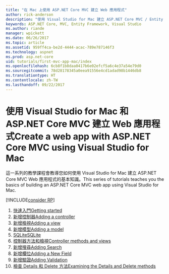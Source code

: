 ```yaml
---
title: "在 Mac 上使用 ASP.NET Core MVC 建立 Web 應用程式"
author: rick-anderson
description: "使用 Visual Studio for Mac 建立 ASP.NET Core MVC / Entity Framework 應用程式"
keywords: ASP.NET Core, MVC, Entity Framework, Visual Studio
ms.author: riande
manager: wpickett
ms.date: 06/26/2017
ms.topic: article
ms.assetid: 959ff4ca-be2d-4444-acac-789e787146f3
ms.technology: aspnet
ms.prod: asp.net-core
uid: tutorials/first-mvc-app-mac/index
ms.openlocfilehash: 6cb8f1b8daa0417b6e02efcf5a6c4e37a54e79d0
ms.sourcegitcommit: 78d28178345a0eea91556e4cd1adad98b1446db8
ms.translationtype: HT
ms.contentlocale: zh-TW
ms.lasthandoff: 09/22/2017
---
```

# <a name="create-a-web-app-with-aspnet-core-mvc-using-visual-studio-for-mac"></a><span data-ttu-id="5c14c-104">使用 Visual Studio for Mac 和 ASP.NET Core MVC 建立 Web 應用程式</span><span class="sxs-lookup"><span data-stu-id="5c14c-104">Create a web app with ASP.NET Core MVC using Visual Studio for Mac</span></span>

<span data-ttu-id="5c14c-105">這一系列的教學課程會教導您如何使用 Visual Studio for Mac 建立 ASP.NET Core MVC Web 應用程式的基本知識。</span><span class="sxs-lookup"><span data-stu-id="5c14c-105">This series of tutorials teaches you the basics of building an ASP.NET Core MVC web app using Visual Studio for Mac.</span></span> 

[!INCLUDE[consider RP](../../includes/razor.md)]

1. [<span data-ttu-id="5c14c-106">快速入門</span><span class="sxs-lookup"><span data-stu-id="5c14c-106">Getting started</span></span>](start-mvc.md)
1. [<span data-ttu-id="5c14c-107">新增控制器</span><span class="sxs-lookup"><span data-stu-id="5c14c-107">Adding a controller</span></span>](adding-controller.md)
1. [<span data-ttu-id="5c14c-108">新增檢視</span><span class="sxs-lookup"><span data-stu-id="5c14c-108">Adding a view</span></span>](adding-view.md)
1. [<span data-ttu-id="5c14c-109">新增模型</span><span class="sxs-lookup"><span data-stu-id="5c14c-109">Adding a model</span></span>](adding-model.md)
1. [<span data-ttu-id="5c14c-110">SQLite</span><span class="sxs-lookup"><span data-stu-id="5c14c-110">SQLite</span></span>](working-with-sql.md)
1. [<span data-ttu-id="5c14c-111">控制器方法和檢視</span><span class="sxs-lookup"><span data-stu-id="5c14c-111">Controller methods and views</span></span>](controller-methods-views.md)
1. [<span data-ttu-id="5c14c-112">新增搜尋</span><span class="sxs-lookup"><span data-stu-id="5c14c-112">Adding Search</span></span>](search.md)
1. [<span data-ttu-id="5c14c-113">新增欄位</span><span class="sxs-lookup"><span data-stu-id="5c14c-113">Adding a New Field</span></span>](new-field.md)
1. [<span data-ttu-id="5c14c-114">新增驗證</span><span class="sxs-lookup"><span data-stu-id="5c14c-114">Adding Validation</span></span>](validation.md)
1. [<span data-ttu-id="5c14c-115">檢查 Details 和 Delete 方法</span><span class="sxs-lookup"><span data-stu-id="5c14c-115">Examining the Details and Delete methods</span></span>](xref:tutorials/first-mvc-app/details)
